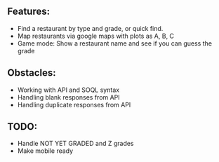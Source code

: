 ## Features:

* Find a restaurant by type and grade, or quick find.
* Map restaurants via google maps with plots as A, B, C
* Game mode: Show a restaurant name and see if you can guess the grade


## Obstacles:

* Working with API and SOQL syntax
* Handling blank responses from API
* Handling duplicate responses from API

## TODO:

* Handle NOT YET GRADED and Z grades
* Make mobile ready